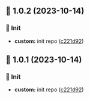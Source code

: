## :tada: 1.0.2 (2023-10-14)


### :pushpin: Init

* **custom:** init repo ([c221d92](https://github.com/Kuingsmile/node-bump-version/commit/c221d92))



## :tada: 1.0.1 (2023-10-14)


### :pushpin: Init

* **custom:** init repo ([c221d92](https://github.com/Kuingsmile/node-bump-version/commit/c221d92))



